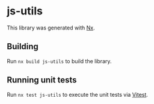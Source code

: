 # js-utils

This library was generated with [Nx](https://nx.dev).

## Building

Run `nx build js-utils` to build the library.

## Running unit tests

Run `nx test js-utils` to execute the unit tests via [Vitest](https://vitest.dev/).
